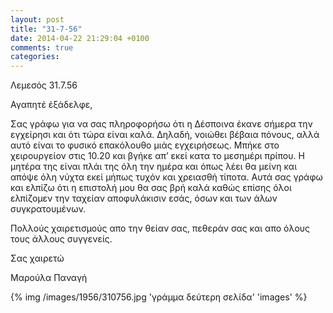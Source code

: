 ```yaml
---
layout: post
title: "31-7-56"
date: 2014-04-22 21:29:04 +0100
comments: true
categories: 
---
```


Λεμεσός 31.7.56

Αγαπητέ έξάδελφε,

Σας γράφω για να σας πληροφορήσω ότι η Δέσποινα έκανε σήμερα την εγχείρησι και ότι τώρα είναι καλά. Δηλαδή, νοιώθει βέβαια πόνους, αλλά αυτό είναι το φυσικό επακόλουθο μιάς εγχειρήσεως. Μπήκε στο χειρουργείον στις 10.20 και βγήκε απ’ εκεί κατα το μεσημέρι πρίπου. Η μητέρα της είναι πλάι της όλη την ημέρα και όπως λέει θα μείνη και απόψε όλη νύχτα εκεί μήπως τυχόν και χρειασθή τίποτα. Αυτά σας γράφω και ελπίζω ότι η επιστολή μου θα σας βρή καλά καθώς επίσης όλοι ελπίζομεν την ταχείαν αποφυλάκισιν εσάς, όσων και των άλων συγκρατουμένων.

Πολλούς χαιρετισμούς απο την θείαν σας, πεθεράν σας και απο όλους τους άλλους συγγενείς.

Σας χαιρετώ<br/>

 Μαρούλα Παναγή

{% img /images/1956/310756.jpg 'γράμμα δεύτερη σελίδα' 'images' %}
